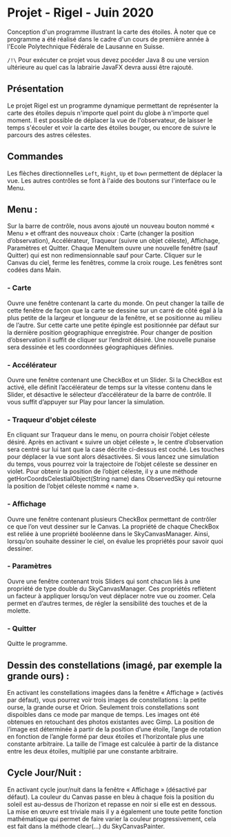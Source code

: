 # Projet - Rigel - Juin 2020
Conception d'un programme illustrant la carte des étoiles. À noter que ce programme a été réalisé dans le cadre d'un 
cours de première année à l'Ecole Polytechnique Fédérale de Lausanne en Suisse.

`/!\` Pour exécuter ce projet vous devez pocéder Java 8 ou une version ultérieure au quel cas la labrairie JavaFX
devra aussi être rajouté.

## Présentation
Le projet Rigel est un programme dynamique permettant de représenter la carte des étoiles depuis n'importe quel point 
du globe à n'importe quel moment. Il est possible de déplacer la vue de l'observateur, de laisser le temps s'écouler et
voir la carte des étoiles bouger, ou encore de suivre le parcours des astres célestes. 

## Commandes
Les flèches directionnelles `Left`, `Right`, `Up` et `Down` permettent de déplacer la vue. Les autres contrôles se font
à l'aide des boutons sur l'interface ou le Menu.

## Menu :
Sur la barre de contrôle, nous avons ajouté un nouveau bouton nommé « Menu » et offrant des nouveaux choix : Carte 
(changer la position d’observation), Accélérateur, Traqueur (suivre un objet céleste), Affichage, Paramètres et 
Quitter. Chaque MenuItem ouvre une nouvelle fenêtre (sauf Quitter) qui est non redimensionnable sauf pour Carte. 
Cliquer sur le Canvas du ciel, ferme les fenêtres, comme la croix rouge. Les fenêtres sont codées dans Main.

### - Carte
Ouvre une fenêtre contenant la carte du monde. On peut changer la taille de cette fenêtre de façon que la carte se 
dessine sur un carré de côté égal à la plus petite de la largeur et longueur de la fenêtre, et se positionne au milieu
de l’autre. Sur cette carte une petite épingle est positionnée par défaut sur la dernière position géographique 
enregistrée. Pour changer de position d’observation il suffit de cliquer sur l’endroit désiré. Une nouvelle punaise 
sera dessinée et les coordonnées géographiques définies.

### - Accélérateur
Ouvre une fenêtre contenant une CheckBox et un Slider. Si la CheckBox est activé, elle définit l’accélérateur de temps
sur la vitesse contenu dans le Slider, et désactive le sélecteur d’accélérateur de la barre de contrôle. Il vous suffit
d’appuyer sur Play pour lancer la simulation.

### - Traqueur d'objet céleste
En cliquant sur Traqueur dans le menu, on pourra choisir l’objet céleste désiré. Après en activant « suivre un objet 
céleste », le centre d’observation sera centré sur lui tant que la case décrite ci-dessus est coché. Les touches pour 
déplacer la vue sont alors désactivées. Si vous lancez une simulation du temps, vous pourrez voir la trajectoire de 
l’objet céleste se dessiner en violet. Pour obtenir la position de l’objet céleste, il y a une méthode 
getHorCoordsCelestialObject(String name) dans ObservedSky qui retourne la position de l’objet céleste nommé « name ».

### - Affichage
Ouvre une fenêtre contenant plusieurs CheckBox permettant de contrôler ce que l’on veut dessiner sur le Canvas. La 
propriété de chaque CheckBox est reliée à une propriété booléenne dans le SkyCanvasManager. Ainsi, lorsqu’on souhaite 
dessiner le ciel, on évalue les propriétés pour savoir quoi dessiner.

### - Paramètres
Ouvre une fenêtre contenant trois Sliders qui sont chacun liés à une propriété de type double du SkyCanvasManager. Ces 
propriétés reflètent un facteur à appliquer lorsqu’on veut déplacer notre vue ou zoomer. Cela permet en d’autres 
termes, de régler la sensibilité des touches et de la molette.

### - Quitter 
Quitte le programme.

## Dessin des constellations (imagé, par exemple la grande ours) :
En activant les constellations imagées dans la fenêtre « Affichage » (activés par défaut), vous pourrez voir trois 
images de constellations : la petite ourse, la grande ourse et Orion. Seulement trois constellations sont dispoibles 
dans ce mode par manque de temps. Les images ont été obtenues en retouchant des photos existantes avec Gimp. La
position de l’image est déterminée à partir de la position d’une étoile, l’ange de rotation en fonction de l’angle 
formé par deux étoiles et l’horizontale plus une constante arbitraire. La taille de l’image est calculée à partir de la
distance entre les deux étoiles, multiplié par une constante arbitraire.

## Cycle Jour/Nuit :
En activant cycle jour/nuit dans la fenêtre « Affichage » (désactivé par défaut). La couleur du Canvas passe en bleu à
chaque fois la position du soleil est au-dessus de l’horizon et repasse en noir si elle est en dessous. La mise en 
œuvre est triviale mais il y a également une toute petite fonction mathématique qui permet de faire varier la couleur 
progressivement, cela est fait dans la méthode clear(…) du SkyCanvasPainter.
